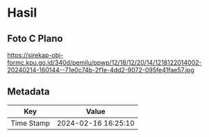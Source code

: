 # Hasil

## Foto C Plano

https://sirekap-obj-formc.kpu.go.id/340d/pemilu/ppwp/12/18/12/20/14/1218122014002-20240214-160144--71e0c74b-2f1e-4dd2-9072-095fe41fae57.jpg


## Metadata

| Key        | Value               |
| ---------- | ------------------- |
| Time Stamp | 2024-02-16 16:25:10 |



